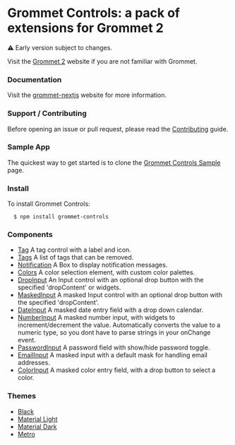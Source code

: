 # Grommet Controls: a pack of extensions for Grommet 2

:warning: Early version subject to changes.

Visit the [Grommet 2](https://v2.grommet.io) website if you are not familiar with Grommet.

### Documentation

Visit the [grommet-nextjs](https://grommet-nextjs.herokuapp.com/add-ons) website for more information.

### Support / Contributing

Before opening an issue or pull request, please read the [Contributing](https://github.com/atanasster/grommet-controls/blob/master/CONTRIBUTING.md) guide.

### Sample App 

  The quickest way to get started is to clone the [Grommet Controls Sample](https://github.com/atanasster/grommet-controls-sample) page.

### Install

  To install Grommet Controls:

  ```
    $ npm install grommet-controls
  ```

### Components

 * [Tag](https://grommet-nextjs.herokuapp.com/add-ons/tag) A tag control with a label and icon.
 * [Tags](https://grommet-nextjs.herokuapp.com/add-ons/tags) A list of tags that can be removed.
 * [Notification](https://grommet-nextjs.herokuapp.com/add-ons/notification) A Box to display notification messages.
 * [Colors](https://grommet-nextjs.herokuapp.com/add-ons/colors) A color selection element, with custom color palettes.
 * [DropInput](https://grommet-nextjs.herokuapp.com/add-ons/dropinput) An Input control with an optional drop button with the specified 'dropContent' or widgets.
 * [MaskedInput](https://grommet-nextjs.herokuapp.com/add-ons/maskedinput) A masked Input control with an optional drop button with the specified 'dropContent'.
 * [DateInput](https://grommet-nextjs.herokuapp.com/add-ons/dateinput) A masked date entry field with a drop down calendar.
 * [NumberInput](https://grommet-nextjs.herokuapp.com/add-ons/numberinput) A masked number input, with widgets to increment/decrement the value. Automatically converts the value to a numeric type, so you dont have to parse strings in your onChange event.
 * [PasswordInput](https://grommet-nextjs.herokuapp.com/add-ons/passwordinput) A password field with show/hide password toggle.
 * [EmailInput](https://grommet-nextjs.herokuapp.com/add-ons/emailinput) A masked input with a default mask for handling email addresses.
 * [ColorInput](https://grommet-nextjs.herokuapp.com/add-ons/colorinput) A masked color entry field, with a drop button to select a color.
 
### Themes

 * [Black](https://grommet-nextjs.herokuapp.com/?theme=black)
 * [Material Light](https://grommet-nextjs.herokuapp.com/?theme=material_light)
 * [Material Dark](https://grommet-nextjs.herokuapp.com/?theme=material_dark)
 * [Metro](https://grommet-nextjs.herokuapp.com/?theme=metro)
  
 
